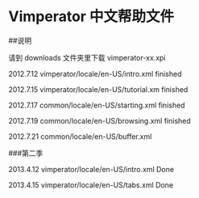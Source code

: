 Vimperator 中文帮助文件
=======================
##说明

请到 downloads 文件夹里下载 vimperator-xx.xpi

2012.7.12 vimperator/locale/en-US/intro.xml finished

2012.7.15 vimperator/locale/en-US/tutorial.xm finished

2012.7.17 common/locale/en-US/starting.xml finished

2012.7.19 common/locale/en-US/browsing.xml finished

2012.7.21 common/locale/en-US/buffer.xml

###第二季

2013.4.12 vimperator/locale/en-US/intro.xml Done

2013.4.15 vimperator/locale/en-US/tabs.xml Done
